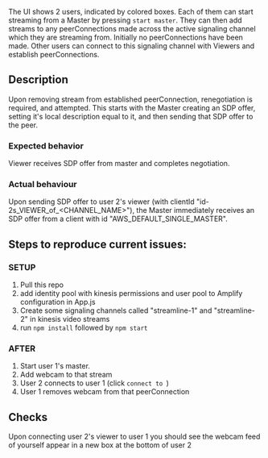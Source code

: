 The UI shows 2 users, indicated by colored boxes. Each of them can start streaming from a Master by pressing `start master`. They can then add streams to any peerConnections made across the active signaling channel which they are streaming from. Initially no peerConnections have been made. Other users can connect to this signaling channel with Viewers and establish peerConnections.

## Description
Upon removing stream from established peerConnection, renegotiation is required, and attempted. This starts with the Master creating an SDP offer, setting it's local description equal to it, and then sending that SDP offer to the peer. 

### Expected behavior
Viewer receives SDP offer from master and completes negotiation. 

### Actual behaviour
Upon sending SDP offer to user 2's viewer (with clientId "id-2s_VIEWER_of_<CHANNEL_NAME>"), the Master immediately receives an SDP offer from a client with id "AWS_DEFAULT_SINGLE_MASTER". 

## Steps to reproduce current issues:

### SETUP
1. Pull this repo
2. add identity pool with kinesis permissions and user pool to Amplify configuration in App.js
3. Create some signaling channels called "streamline-1" and "streamline-2" in kinesis video streams
3. run `npm install` followed by `npm start`

### AFTER
1. Start user 1's master.
2. Add webcam to that stream
3. User 2 connects to user 1 (click `connect to `)
4. User 1 removes webcam from that peerConnection

## Checks
Upon connecting user 2's viewer to user 1 you should see the webcam feed of yourself appear in a new box at the bottom of user 2



